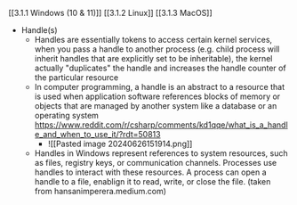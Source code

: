 [[3.1.1 Windows (10 & 11)]]
[[3.1.2 Linux]]
[[3.1.3 MacOS]]

- Handle(s)
	- Handles are essentially tokens to access certain kernel services, when you pass a handle to another process (e.g. child process will inherit handles that are explicitly set to be inheritable), the kernel actually "duplicates" the handle and increases the handle counter of the particular resource
	- In computer programming, a handle is an abstract to a resource that is used when application software references blocks of memory or objects that are managed by another system like a database or an operating system
	  https://www.reddit.com/r/csharp/comments/kd1qqe/what_is_a_handle_and_when_to_use_it/?rdt=50813
		- ![[Pasted image 20240626151914.png]]
	- Handles in Windows represent references to system resources, such as files, registry keys, or communication channels. Processes use handles to interact with these resources. A process can open a handle to a file, enablign it to read, write, or close the file. 
	 (taken from hansanimperera.medium.com)
	